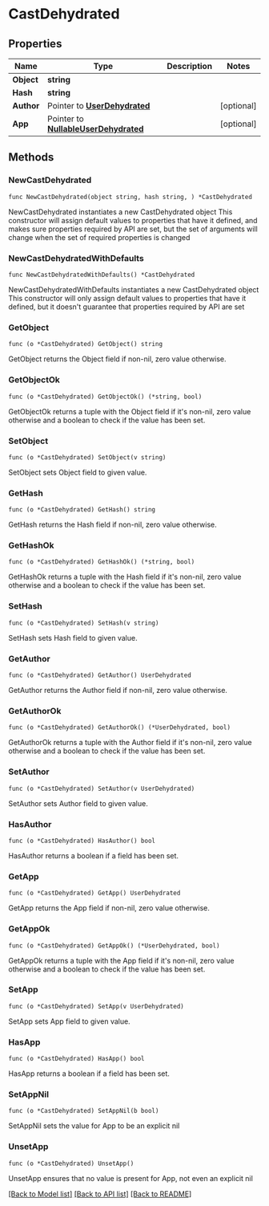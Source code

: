 # CastDehydrated

## Properties

Name | Type | Description | Notes
------------ | ------------- | ------------- | -------------
**Object** | **string** |  | 
**Hash** | **string** |  | 
**Author** | Pointer to [**UserDehydrated**](UserDehydrated.md) |  | [optional] 
**App** | Pointer to [**NullableUserDehydrated**](UserDehydrated.md) |  | [optional] 

## Methods

### NewCastDehydrated

`func NewCastDehydrated(object string, hash string, ) *CastDehydrated`

NewCastDehydrated instantiates a new CastDehydrated object
This constructor will assign default values to properties that have it defined,
and makes sure properties required by API are set, but the set of arguments
will change when the set of required properties is changed

### NewCastDehydratedWithDefaults

`func NewCastDehydratedWithDefaults() *CastDehydrated`

NewCastDehydratedWithDefaults instantiates a new CastDehydrated object
This constructor will only assign default values to properties that have it defined,
but it doesn't guarantee that properties required by API are set

### GetObject

`func (o *CastDehydrated) GetObject() string`

GetObject returns the Object field if non-nil, zero value otherwise.

### GetObjectOk

`func (o *CastDehydrated) GetObjectOk() (*string, bool)`

GetObjectOk returns a tuple with the Object field if it's non-nil, zero value otherwise
and a boolean to check if the value has been set.

### SetObject

`func (o *CastDehydrated) SetObject(v string)`

SetObject sets Object field to given value.


### GetHash

`func (o *CastDehydrated) GetHash() string`

GetHash returns the Hash field if non-nil, zero value otherwise.

### GetHashOk

`func (o *CastDehydrated) GetHashOk() (*string, bool)`

GetHashOk returns a tuple with the Hash field if it's non-nil, zero value otherwise
and a boolean to check if the value has been set.

### SetHash

`func (o *CastDehydrated) SetHash(v string)`

SetHash sets Hash field to given value.


### GetAuthor

`func (o *CastDehydrated) GetAuthor() UserDehydrated`

GetAuthor returns the Author field if non-nil, zero value otherwise.

### GetAuthorOk

`func (o *CastDehydrated) GetAuthorOk() (*UserDehydrated, bool)`

GetAuthorOk returns a tuple with the Author field if it's non-nil, zero value otherwise
and a boolean to check if the value has been set.

### SetAuthor

`func (o *CastDehydrated) SetAuthor(v UserDehydrated)`

SetAuthor sets Author field to given value.

### HasAuthor

`func (o *CastDehydrated) HasAuthor() bool`

HasAuthor returns a boolean if a field has been set.

### GetApp

`func (o *CastDehydrated) GetApp() UserDehydrated`

GetApp returns the App field if non-nil, zero value otherwise.

### GetAppOk

`func (o *CastDehydrated) GetAppOk() (*UserDehydrated, bool)`

GetAppOk returns a tuple with the App field if it's non-nil, zero value otherwise
and a boolean to check if the value has been set.

### SetApp

`func (o *CastDehydrated) SetApp(v UserDehydrated)`

SetApp sets App field to given value.

### HasApp

`func (o *CastDehydrated) HasApp() bool`

HasApp returns a boolean if a field has been set.

### SetAppNil

`func (o *CastDehydrated) SetAppNil(b bool)`

 SetAppNil sets the value for App to be an explicit nil

### UnsetApp
`func (o *CastDehydrated) UnsetApp()`

UnsetApp ensures that no value is present for App, not even an explicit nil

[[Back to Model list]](../README.md#documentation-for-models) [[Back to API list]](../README.md#documentation-for-api-endpoints) [[Back to README]](../README.md)


